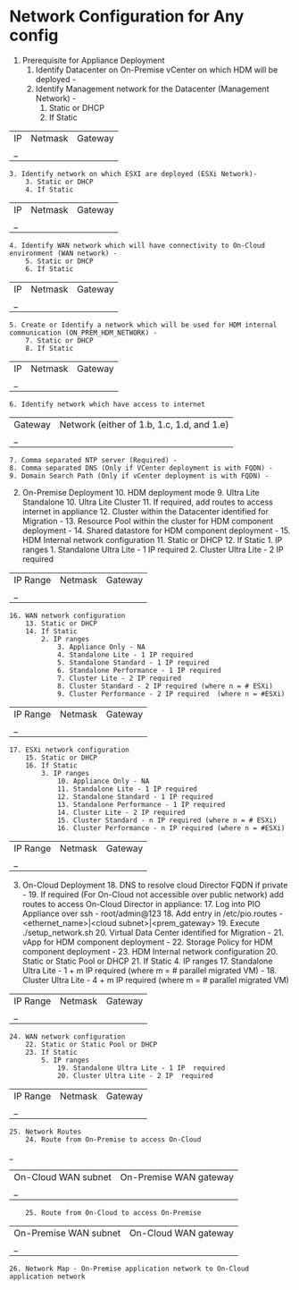 # Network Configuration for Any config


1. Prerequisite for Appliance Deployment
    1. Identify Datacenter on On-Premise vCenter on which HDM will be deployed - 
    2. Identify Management network for the Datacenter (Management Network) -  
        1. Static or DHCP
        2. If Static

<table>
  <tr>
   <td>
IP
   </td>
   <td>Netmask
   </td>
   <td>Gateway
   </td>
  </tr>
  <tr>
   <td>
_
   </td>
   <td>
   </td>
   <td>
   </td>
  </tr>
</table>




    3. Identify network on which ESXI are deployed (ESXi Network)- 
        3. Static or DHCP
        4. If Static

<table>
  <tr>
   <td>
IP
   </td>
   <td>Netmask
   </td>
   <td>Gateway
   </td>
  </tr>
  <tr>
   <td>
_
   </td>
   <td>
   </td>
   <td>
   </td>
  </tr>
</table>




    4. Identify WAN network which will have connectivity to On-Cloud environment (WAN network) - 
        5. Static or DHCP
        6. If Static

<table>
  <tr>
   <td>
IP
   </td>
   <td>Netmask
   </td>
   <td>Gateway
   </td>
  </tr>
  <tr>
   <td>
   _
   </td>
   <td>
   </td>
   <td>
   </td>
  </tr>
</table>




    5. Create or Identify a network which will be used for HDM internal communication (ON_PREM_HDM_NETWORK) - 
        7. Static or DHCP
        8. If Static

<table>
  <tr>
   <td>
IP
   </td>
   <td>Netmask
   </td>
   <td>Gateway
   </td>
  </tr>
  <tr>
   <td>
   _
   </td>
   <td>
   </td>
   <td>
   </td>
  </tr>
</table>




    6. Identify network which have access to internet

<table>
  <tr>
   <td>
Gateway 
   </td>
   <td>Network (either of 1.b, 1.c, 1.d, and 1.e)
   </td>
  </tr>
  <tr>
   <td>
   _
   </td>
   <td>
   </td>
  </tr>
</table>




    7. Comma separated NTP server (Required) - 
    8. Comma separated DNS (Only if VCenter deployment is with FQDN) -
    9. Domain Search Path (Only if vCenter deployment is with FQDN) - 
2. On-Premise Deployment
    10. HDM deployment mode
        9. Ultra Lite Standalone
        10. Ultra Lite Cluster
    11. If required, add routes to access internet in appliance
    12. Cluster within the Datacenter identified for Migration - 
    13. Resource Pool within the cluster for HDM component deployment - 
    14. Shared datastore for HDM component deployment - 
    15. HDM Internal network configuration
        11. Static or DHCP
        12. If Static
            1. IP ranges 
                1. Standalone Ultra Lite - 1 IP required
                2. Cluster Ultra Lite - 2 IP required

<table>
  <tr>
   <td>
IP Range
   </td>
   <td>Netmask
   </td>
   <td>Gateway
   </td>
  </tr>
  <tr>
   <td>
   _
   </td>
   <td>
   </td>
   <td>
   </td>
  </tr>
</table>




    16. WAN network configuration
        13. Static or DHCP
        14. If Static
            2. IP ranges 
                3. Appliance Only - NA
                4. Standalone Lite - 1 IP required
                5. Standalone Standard - 1 IP required
                6. Standalone Performance - 1 IP required
                7. Cluster Lite - 2 IP required
                8. Cluster Standard - 2 IP required (where n = # ESXi)
                9. Cluster Performance - 2 IP required  (where n = #ESXi)

<table>
  <tr>
   <td>
IP Range
   </td>
   <td>Netmask
   </td>
   <td>Gateway
   </td>
  </tr>
  <tr>
   <td>
   _
   </td>
   <td>
   </td>
   <td>
   </td>
  </tr>
</table>




    17. ESXi network configuration
        15. Static or DHCP
        16. If Static
            3. IP ranges 
                10. Appliance Only - NA
                11. Standalone Lite - 1 IP required
                12. Standalone Standard - 1 IP required
                13. Standalone Performance - 1 IP required
                14. Cluster Lite - 2 IP required
                15. Cluster Standard - n IP required (where n = # ESXi)
                16. Cluster Performance - n IP required (where n = #ESXi)

<table>
  <tr>
   <td>
IP Range
   </td>
   <td>Netmask
   </td>
   <td>Gateway
   </td>
  </tr>
  <tr>
   <td>
   _
   </td>
   <td>
   </td>
   <td>
   </td>
  </tr>
</table>




3. On-Cloud Deployment
   18. DNS to resolve cloud Director FQDN if private - 
   19. If required (For On-Cloud not accessible over public network) add routes to access On-Cloud Director in appliance:
        17. Log into PIO Appliance over ssh - root/admin@123
        18. Add entry in /etc/pio.routes - &lt;ethernet_name>|&lt;cloud subnet>|&lt;prem_gateway>
        19. Execute ./setup_network.sh
    20. Virtual Data Center identified for Migration - 
    21. vApp for HDM component deployment - 
    22. Storage Policy for HDM component deployment - 
    23. HDM Internal network configuration
        20. Static or Static Pool or DHCP
        21. If Static
            4. IP ranges 
                17. Standalone Ultra Lite - 1 + m IP required (where m = # parallel migrated VM) - 
                18. Cluster Ultra Lite - 4 + m IP required (where m = # parallel migrated VM)

<table>
  <tr>
   <td>
IP Range
   </td>
   <td>Netmask
   </td>
   <td>Gateway
   </td>
  </tr>
  <tr>
   <td>
   _
   </td>
   <td>
   </td>
   <td>
   </td>
  </tr>
</table>




    24. WAN network configuration
        22. Static or Static Pool or DHCP
        23. If Static
            5. IP ranges 
                19. Standalone Ultra Lite - 1 IP  required
                20. Cluster Ultra Lite - 2 IP  required

<table>
  <tr>
   <td>
IP Range
   </td>
   <td>Netmask
   </td>
   <td>Gateway
   </td>
  </tr>
  <tr>
   <td>
   _
   </td>
   <td>
   </td>
   <td>
   </td>
  </tr>
</table>




    25. Network Routes
        24. Route from On-Premise to access On-Cloud

<table>
  <tr>
   <td>
 On-Cloud WAN subnet
   </td>
   _
   <td>
 On-Premise WAN gateway
   </td>
  </tr>
  <tr>
   <td>
   _
   </td>
   <td>
   </td>
  </tr>
</table>


        25. Route from On-Cloud to access On-Premise

<table>
  <tr>
   <td>
On-Premise WAN subnet
   </td>
   <td>On-Cloud WAN gateway
   </td>
  </tr>
  <tr>
   <td>
   _
   </td>
   <td>
   </td>
  </tr>
</table>




    26. Network Map - On-Premise application network to On-Cloud application network